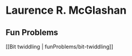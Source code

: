 Laurence R. McGlashan
=====================

Fun Problems
------------
[[Bit twiddling | funProblems/bit-twiddling]]